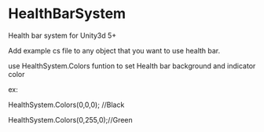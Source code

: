 # HealthBarSystem
Health bar system  for Unity3d 5+

Add example cs file to any object that you want to use health bar.

use HealthSystem.Colors funtion to set Health bar background and indicator color

ex: 
    
HealthSystem.Colors(0,0,0); //Black

HealthSystem.Colors(0,255,0);//Green

